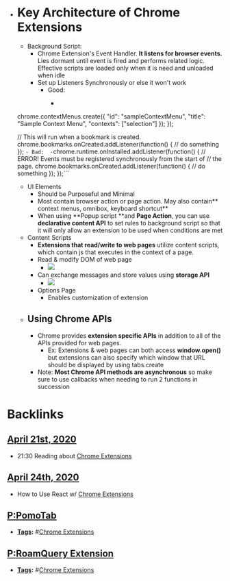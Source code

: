 - # Key Architecture of Chrome Extensions
    - Background Script: 
        - Chrome Extension's Event Handler. **It listens for browser events.** Lies dormant until event is fired and performs related logic. Effective scripts are loaded only when it is need and unloaded when idle
        - Set up Listeners Synchronously or else it won't work
            - Good:
                - ``` chrome.runtime.onInstalled.addListener(function() {
    chrome.contextMenus.create({
      "id": "sampleContextMenu",
      "title": "Sample Context Menu",
      "contexts": ["selection"]
    });
  });

  // This will run when a bookmark is created.
  chrome.bookmarks.onCreated.addListener(function() {
    // do something
  }); ```
            - Bad: 
                - ```chrome.runtime.onInstalled.addListener(function() {
    // ERROR! Events must be registered synchronously from the start of
    // the page.
    chrome.bookmarks.onCreated.addListener(function() {
      // do something
    });
  });```
    - UI Elements
        - Should be Purposeful and Minimal
        - Most contain browser action or page action. May also contain** context menus, omnibox, keyboard shortcut**
        - When using **Popup script **and **Page Action**, you can use **declarative content API** to set rules to background script so that it will only allow an extension to be used when conditions are met
    - Content Scripts
        - **Extensions that read/write to web pages** utilize content scripts, which contain js that executes in the context of a page. 
        - Read & modify DOM of web page
            - ![](https://firebasestorage.googleapis.com/v0/b/firescript-577a2.appspot.com/o/imgs%2Fapp%2Fandyjgao%2FCc2wkfT658?alt=media&token=ae56b25b-720e-41f2-b233-d91843f12771)
        - Can exchange messages and store values using **storage API**
            - ![](https://firebasestorage.googleapis.com/v0/b/firescript-577a2.appspot.com/o/imgs%2Fapp%2Fandyjgao%2F84kbrAaLQk?alt=media&token=6386bd01-22b1-4b61-8d59-2eebdd744c2d)
        - Options Page
            - Enables customization of extension
    - ## Using Chrome APIs
        - Chrome provides **extension specific APIs** in addition to all of the APIs provided for web pages.
            - Ex: Extensions & web pages can both access __window.open()__ but extensions can also specify which window that URL should be displayed by using tabs.create
        - Note: **Most Chrome API methods are asynchronous** so make sure to use callbacks when needing to run 2 functions in succession

# Backlinks
## [April 21st, 2020](<April 21st, 2020.md>)
- 21:30 Reading about [Chrome Extensions](<Chrome Extensions.md>)

## [April 24th, 2020](<April 24th, 2020.md>)
- How to Use React w/ [Chrome Extensions](<Chrome Extensions.md>)

## [P:PomoTab](<P:PomoTab.md>)
- **[Tags](<Tags.md>):** #[Chrome Extensions](<Chrome Extensions.md>)

## [P:RoamQuery Extension](<P:RoamQuery Extension.md>)
- **[Tags](<Tags.md>):** #[Chrome Extensions](<Chrome Extensions.md>)

